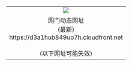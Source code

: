 ﻿<table>
  <tr></tr>
  <tr><td colspan=2 align=center><img src="https://d3a1hub849uo7h.cloudfront.net/Up/oGate.jpg" /></td></tr>
  <tr><td colspan=2 align=center>网门动态网址<br/>(最新)
<br>https://d3a1hub849uo7h.cloudfront.net
<br/><br/>(以下网址可能失效)
    </td>
  </tr>
</table>
